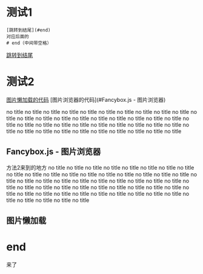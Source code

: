 # 测试1
```
[跳转到结尾](#end)
对应后面的
# end（中间带空格）
```
[跳转到结尾](#end)

# 测试2
[图片懒加载的代码](#图片懒加载)
[图片浏览器的代码](#Fancybox.js - 图片浏览器)

no title
no title
no title
no title
no title
no title
no title
no title
no title
no title
no title
no title
no title
no title
no title
no title
no title
no title
no title
no title
no title
no title
no title
no title
no title
no title
no title
no title
no title
no title
no title
no title
no title
no title
no title
no title
no title
no title
no title
no title
## Fancybox.js - 图片浏览器
<span id="middle">方法2来到的地方</span>
no title
no title
no title
no title
no title
no title
no title
no title
no title
no title
no title
no title
no title
no title
no title
no title
no title
no title
no title
no title
no title
no title
no title
no title
no title
no title
no title
no title
no title
no title
no title
no title
no title
no title
no title
no title
no title
no title
no title
no title
no title
no title
no title
no title
no title
no title
no title
no title
no title
no title
no title
no title
no title

## 图片懒加载
# end
来了